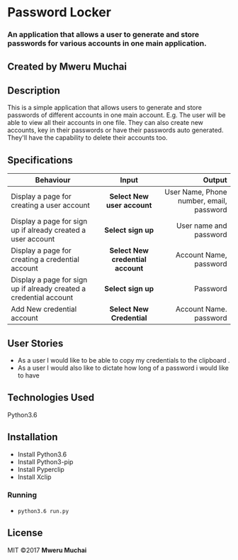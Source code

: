 # Password Locker

### An application that allows a user to generate and store passwords for various accounts in one main application.

## Created by Mweru Muchai

## Description
This is a simple application that allows users to generate  and store passwords of different accounts in one main account. E.g. The user will be able to view all their accounts in one file. They can also create new accounts, key in their passwords or have their passwords auto generated. They'll have the capability to delete their accounts too.

## Specifications
| Behaviour | Input | Output |
| --------------- | :----------:| --------: |
|Display a page for creating a user account | **Select New user account** | User Name, Phone number, email, password |
|Display a page for sign up if already created a user account| **Select sign up** | User name and password|
|Display a page for creating a credential account | **Select New credential account** | Account Name, password |
|Display a page for sign up if already created a credential account| **Select sign up** | Password|
|Add New credential account| **Select New Credential** | Account Name. password|

## User Stories
* As a user I would like to be able to copy my credentials to the clipboard .
* As a user I would also like to dictate how long of a password i would like to have

## Technologies Used
Python3.6

## Installation
* Install Python3.6
* Install Python3-pip
* Install Pyperclip
* Install Xclip

### Running
* `python3.6 run.py`

## License
 MIT &copy;2017 **Mweru Muchai**


